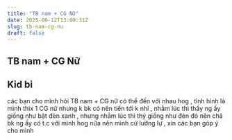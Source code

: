 ```yaml
---
title: "TB nam + CG Nữ"
date: 2025-06-12T13:00:31Z
slug: tb-nam-cg-nu
draft: false
---
```


## TB nam + CG Nữ

## Kid bi

các bạn cho mình hỏi TB nam + CG nữ có thể đến với nhau hog , tình hình là mình thix 1 CG nữ nhưng k bk có nên tiến tới k nhỉ , nhằm lúc thì thấy ng ấy giống như bật đèn xanh , nhưng nhằm lúc thì thý giống như đèn đỏ nên chả bk ng ấy có t.c với mình hog nữa nên mình cứ lưỡng lự , xin các bạn góp ý cho mình